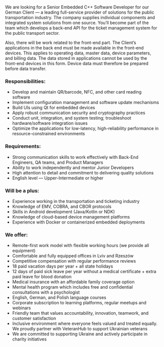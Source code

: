 We are looking for a Senior Embedded C++ Software Developer for our German
Client — a leading full-service provider of solutions for the public
transportation industry. The company supplies individual components and
integrated system solutions from one source. You’ll become part of the team
which develops a back-end API for the ticket management system for the public
transport sector.

Also, there will be work related to the front-end part. The Client’s
applications in the back end must be made available in the front-end devices.
This applies to operating data, master data, device parameters, and billing
data. The data stored in applications cannot be used by the front-end devices
in this form. Device data must therefore be prepared before data transfer.

### Responsibilities:

  * Develop and maintain QR/barcode, NFC, and other card reading software
  * Implement configuration management and software update mechanisms
  * Build UIs using Qt for embedded devices
  * Apply robust communication security and cryptography practices
  * Conduct unit, integration, and system testing; troubleshoot hardware/software integration issues
  * Optimize the applications for low-latency, high-reliability performance in resource-constrained environments

### Requirements:

  * Strong communication skills to work effectively with Back-End Engineers, QA teams, and Product Managers
  * Ability to work independently and mentor Junior Developers
  * High attention to detail and commitment to delivering quality solutions
  * English level — Upper-Intermediate or higher

### Will be a plus:

  * Experience working in the transportation and ticketing industry
  * Knowledge of EMV, COBRA, and CBOR protocols
  * Skills in Android development (Java/Kotlin or NDK)
  * Knowledge of cloud-based device management platforms
  * Experience with Docker or containerized embedded deployments

### We offer:

  * Remote-first work model with flexible working hours (we provide all equipment)
  * Comfortable and fully equipped offices in Lviv and Rzeszów
  * Competitive compensation with regular performance reviews
  * 18 paid vacation days per year + all state holidays
  * 12 days of paid sick leave per year without a medical certificate + extra paid leave for blood donation
  * Medical insurance with an affordable family coverage option
  * Mental health program which includes free and confidential consultations with a psychologist
  * English, German, and Polish language courses
  * Corporate subscription to learning platforms, regular meetups and webinars
  * Friendly team that values accountability, innovation, teamwork, and customer satisfaction
  * Inclusive environment where everyone feels valued and treated equally. We proudly partner with VeteranHub to support Ukrainian veterans
  * We are committed to supporting Ukraine and actively participate in charity initiatives